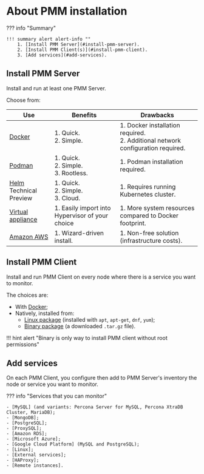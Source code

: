 # About PMM installation

??? info "Summary"

    !!! summary alert alert-info ""
        1. [Install PMM Server](#install-pmm-server).
        2. [Install PMM Client(s)](#install-pmm-client).
        3. [Add services](#add-services).

## Install PMM Server

Install and run at least one PMM Server.

Choose from:

| Use | <i class="uil uil-thumbs-up"></i> **Benefits** | <i class="uil uil-thumbs-down"></i> **Drawbacks**|
|---|---|---
| [Docker] | 1. Quick.<br>2. Simple. | 1. Docker installation required.<br>2. Additional network configuration required.
| [Podman] | 1. Quick.<br>2. Simple.<br>3. Rootless. | 1. Podman installation required.
| [Helm] Technical Preview | 1. Quick.<br>2. Simple.<br>3. Cloud. | 1. Requires running Kubernetes cluster.
| [Virtual appliance]  | 1. Easily import into Hypervisor of your choice | 1. More system resources compared to Docker footprint.
| [Amazon AWS] | 1. Wizard-driven install. | 1. Non-free solution (infrastructure costs).

## Install PMM Client

Install and run PMM Client on every node where there is a service you want to monitor.

The choices are:

- With [Docker](client/index.md#docker);
- Natively, installed from:
    - [Linux package](client/index.md#package-manager) (installed with `apt`, `apt-get`, `dnf`, `yum`);
    - [Binary package](client/index.md#binary-package) (a downloaded `.tar.gz` file).

!!! hint alert "Binary is only way to install PMM client without root permissions"

## Add services

On each PMM Client, you configure then add to PMM Server's inventory the node or service you want to monitor.

??? info "Services that you can monitor"

    - [MySQL] (and variants: Percona Server for MySQL, Percona XtraDB Cluster, MariaDB);
    - [MongoDB];
    - [PostgreSQL];
    - [ProxySQL];
    - [Amazon RDS];
    - [Microsoft Azure];
    - [Google Cloud Platform] (MySQL and PostgreSQL);
    - [Linux];
    - [External services];
    - [HAProxy];
    - [Remote instances].

[MySQL]: client/mysql.md
[MongoDB]: client/mongodb.md
[PostgreSQL]: client/postgresql.md
[ProxySQL]: client/proxysql.md
[Amazon RDS]: client/aws.md
[Microsoft Azure]: client/azure.md
[Google Cloud Platform]: client/google.md
[Linux]: client/linux.md
[External services]: client/external.md
[HAProxy]: client/haproxy.md
[Remote instances]: client/remote.md
[dashboards]: ../details/dashboards/
[Docker]: server/docker.md
[Podman]: server/podman.md
[Helm]: server/helm.md
[virtual appliance]: server/virtual-appliance.md
[Amazon AWS]: server/aws.md
[easy install]: server/easy-install.md
